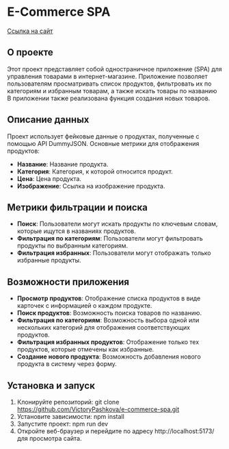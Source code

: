 # E-Commerce SPA

[Ссылка на сайт](https://e-commerce-spa.vercel.app/)

## О проекте

Этот проект представляет собой одностраничное приложение (SPA) для управления товарами в интернет-магазине. Приложение позволяет пользователям просматривать список продуктов, фильтровать их по категориям и избранным товарам, а также искать товары по названию В приложении также реализована функция создания новых товаров.

## Описание данных

Проект использует фейковые данные о продуктах, полученные с помощью API DummyJSON. Основные метрики для отображения продуктов:

- **Название**: Название продукта.
- **Категория**: Категория, к которой относится продукт.
- **Цена**: Цена продукта.
- **Изображение**: Ссылка на изображение продукта.

## Метрики фильтрации и поиска

- **Поиск**: Пользователи могут искать продукты по ключевым словам, которые ищутся в названиях продуктов.
- **Фильтрация по категориям**: Пользователи могут фильтровать продукты по выбранным категориям.
- **Фильтрация избранных**: Пользователи могут отображать только избранные продукты.

## Возможности приложения

- **Просмотр продуктов**: Отображение списка продуктов в виде карточек с информацией о каждом продукте.
- **Поиск продуктов**: Возможность поиска товаров по названию.
- **Фильтрация по категориям**: Возможность выбора одной или нескольких категорий для отображения соответствующих продуктов.
- **Фильтрация избранных продуктов**: Отображение только тех продуктов, которые отмечены как избранные.
- **Создание нового продукта**: Возможность добавления нового продукта в систему через форму.

## Установка и запуск

1. Клонируйте репозиторий: git clone https://github.com/VictoryPashkova/e-commerce-spa.git
2. Установите зависимости: npm install
3. Запустите проект: npm run dev 
4. Откройте веб-браузер и перейдите по адресу http://localhost:5173/ для просмотра сайта.
